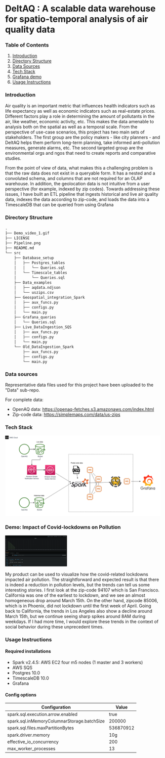 # DeltAQ : A scalable data warehouse for spatio-temporal analysis of air quality data

### Table of Contents  
1. [Introduction](#introduction)
2. [Directory Structure](#directory-structure)
3. [Data Sources](#data-sources)
4. [Tech Stack](#tech-stack)
5. [Grafana demo](#grafana-demo)
6. [Usage Instructions](#usage-instructions)

### Introduction

Air quality is an important metric that influences health indicators such as life expectancy as well as economic indicators such as real-estate prices. Different factors play a role in determining the amount of pollutants in the air, like weather, economic activity, etc. This makes the data amenable to analysis both on the spatial as well as a temporal scale. From the perspective of use-case scenarios, this project has two main sets of stakeholders. The first group are the policy makers - like city planners - and DeltAQ helps them perform long-term planning, take informed anti-pollution measures, generate alarms, etc. The second targeted group are the environmental orgs and ngos that need to create reports and comparative studies. 

From the point of view of data, what makes this a challenging problem is that the raw data does not exist in a queryable form. It has a nested and a convoluted schema, and columns that are not required for an OLAP warehouse. In addition, the geolocation data is not intuitive from a user perspective (for example, indexed by zip codes). Towards addressing these issues, I have built an ETL pipeline that ingests historical and live air quality data, indexes the data according to zip-code, and loads the data into a TimescaleDB that can be queried from using Grafana 


### Directory Structure 

```
.
├── Demo_video_1.gif
├── LICENSE
├── Pipeline.png
├── README.md
└── src
    ├── Database_setup
    │   ├── Postgres_tables
    │   │   └── Queries.sql
    │   └── Timescale_tables
    │       └── Queries.sql
    ├── Data_examples
    │   ├── aqdata.ndjson
    │   └── uszips.csv
    ├── Geospatial_integration_Spark
    │   ├── aux_funcs.py
    │   ├── configs.py
    │   └── main.py
    ├── Grafana_queries
    │   └── Queries.sql
    ├── Live_DataIngestion_SQS
    │   ├── aux_funcs.py
    │   ├── configs.py
    │   └── main.py
    └── Old_DataIngestion_Spark
        ├── aux_funcs.py
        ├── configs.py
        └── main.py
```

### Data sources

Representative data files used for this project have been uploaded to the "Data" sub-repo. 

For complete data:
* OpenAQ data: https://openaq-fetches.s3.amazonaws.com/index.html
* Zip-code data: https://simplemaps.com/data/us-zips


### Tech Stack
![image](Pipeline.png)

### Demo: Impact of Covid-lockdowns on Pollution

<img src="Demo3.gif" alt="drawing" width="200" height="100"/>

My product can be used to visualize how the covid-related lockdowns impacted air pollution. The straightforward and expected result is that there is indeed a reduction in pollution levels, but the trends can tell us some interesting stories. I first look at the zip-code 94107 which is San Francisco. California was one of the earliest to lockdown, and we see an almost homogeneous drop around March 15th. On the other hand, zipcode 85006, which is in Phoenix, did not lockdown until the first week of April. Going back to California, the trends in Los Angeles also show a decline around March 15th, but we continue seeing sharp spikes around 8AM during weekdays. If I had more time, I would explore these trends in the context of social behavior during these unprecedent times. 

### Usage Instructions 

#### Required installations

* Spark v2.4.5: AWS EC2 four m5 nodes (1 master and 3 workers) 
* AWS SQS
* Postgres 10.0
* TimescaleDB 10.0
* Grafana 


#### Config options 

| Configuration                               | Value     |
|---------------------------------------------|-----------|
| spark.sql.execution.arrow.enabled           | true      |
| spark.sql.inMemoryColumnarStorage.batchSize | 200000    |
| spark.sql.files.maxPartitionBytes           | 536870912 |
| spark.driver.memory                         | 10g       |
| effective_io_concurrency                    | 200       |
| max_worker_processes                        | 13        |

